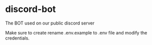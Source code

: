 # discord-bot

The BOT used on our public discord server

Make sure to create rename .env.example to .env file and modify the credentials.
